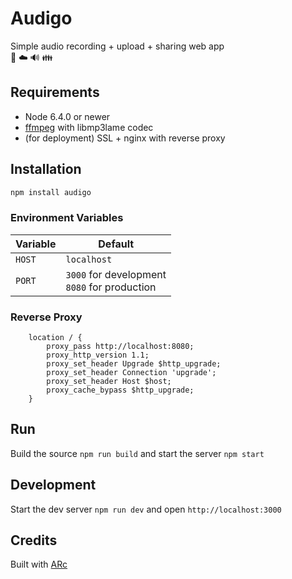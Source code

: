 # Audigo

Simple audio recording + upload + sharing web app  
🎤 ☁️ 🔊 👪

## Requirements
* Node 6.4.0 or newer
* [ffmpeg](http://www.ffmpeg.org/) with libmp3lame codec
* (for deployment) SSL + nginx with reverse proxy

## Installation

```cmd
npm install audigo
```

### Environment Variables

| Variable   | Default                                         |
|------------|-------------------------------------------------|
| `HOST`     | `localhost`                                     |
| `PORT`     | `3000` for development<br>`8080` for production |

### Reverse Proxy

```
    location / {
        proxy_pass http://localhost:8080;
        proxy_http_version 1.1;
        proxy_set_header Upgrade $http_upgrade;
        proxy_set_header Connection 'upgrade';
        proxy_set_header Host $host;
        proxy_cache_bypass $http_upgrade;
    }
```

## Run

Build the source `npm run build` and start the server `npm start`

## Development

Start the dev server `npm run dev` and open `http://localhost:3000`

## Credits

Built with [ARc](https://arc.js.org/)
